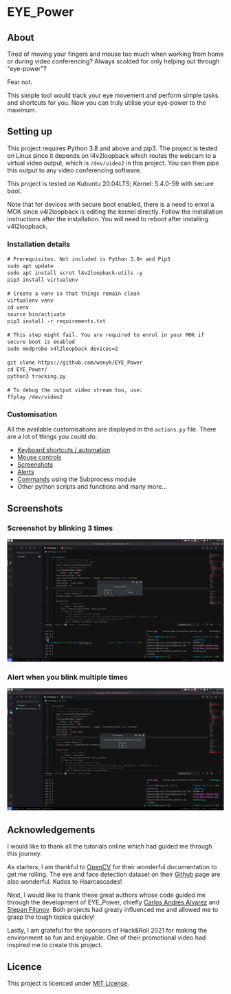 # EYE_Power

## About

Tired of moving your fingers and mouse too much when working from home or during video conferencing? Always scolded for only helping out through "eye-power"?

Fear not.

This simple tool would track your eye movement and perform simple tasks and shortcuts for you. Now you can truly utilise your eye-power to the maximum.

## Setting up

This project requires Python 3.8 and above and pip3. The project is tested on Linux since it depends on l4v2loopback which routes the webcam to a virtual video output, which is `/dev/video2` in this project. You can then pipe this output to any video conferencing software.

This project is tested on Kubuntu 20.04LTS; Kernel: 5.4.0-59 with secure boot.

Note that for devices with secure boot enabled, there is a need to enrol a MOK since v4l2loopback is editing the kernel directly.
Follow the installation instructions after the installation. You will need to reboot after installing v4l2loopback.

### Installation details

```
# Prerequisites. Not included is Python 3.8+ and Pip3
sudo apt update
sudo apt install scrot l4v2loopback-utils -y
pip3 install virtualenv

# Create a venv so that things remain clean
virtualenv venv
cd venv
source bin/activate
pip3 install -r requirements.txt

# This step might fail. You are required to enrol in your MOK if secure boot is enabled
sudo modprobe v4l2loopback devices=2

git clone https://github.com/wonyk/EYE_Power
cd EYE_Power/
python3 tracking.py

# To debug the output video stream too, use:
ffplay /dev/video2
```

### Customisation

All the available customisations are displayed in the `actions.py` file. There are a lot of things you could do:

- [Keyboard shortcuts / automation](https://pyautogui.readthedocs.io/en/latest/keyboard.html)
- [Mouse controls](https://pyautogui.readthedocs.io/en/latest/mouse.html)
- [Screenshots](https://pyautogui.readthedocs.io/en/latest/screenshot.html)
- [Alerts](https://pyautogui.readthedocs.io/en/latest/msgbox.html)
- [Commands](https://docs.python.org/3/library/subprocess.html#module-subprocess) using the Subprocess module
- Other python scripts and functions and many more...

## Screenshots

### Screenshot by blinking 3 times

![Confirmation Box for screenshot](Screenshot_feature.png)

### Alert when you blink multiple times

![Alert Box for excessive blinking](Tired_Eyes_feature.png)

## Acknowledgements

I would like to thank all the tutorials online which had guided me through this journey.

As starters, I am thankful to [OpenCV](https://opencv-python-tutroals.readthedocs.io/en/latest/py_tutorials/py_objdetect/py_face_detection/py_face_detection.html) for their wonderful documentation to get me rolling. The eye and face detection dataset on their [Github](https://github.com/opencv/opencv/tree/master/data/haarcascades) page are also wonderful. Kudos to Haarcascades!

Next, I would like to thank these great authors whose code guided me through the development of EYE_Power, chiefly [Carlos Andrés Álvarez](https://medium.com/@candres.alv/image-filters-for-zoom-with-python-and-opencv-c279fb6cccbf) and [Stepan Filonov](https://medium.com/@stepanfilonov/tracking-your-eyes-with-python-3952e66194a6). Both projects had greaty influenced me and allowed me to grasp the tough topics quickly!

Lastly, I am grateful for the sponsors of Hack&Roll 2021 for making the environment so fun and enjoyable. One of their promotional video had inspired me to create this project.

## Licence

This project is licenced under [MIT License](LICENSE).
